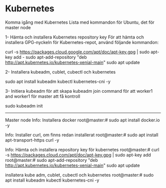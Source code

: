 # Kubernetes
Komma igång med Kubernetes
Lista med kommandon för Ubuntu, det för  master node

1- Hämta och installera Kubernetes repository key
För att hämta och installera GPG-nyckeln för Kubernetes-repot, använd följande kommandon:

 curl -s https://packages.cloud.google.com/apt/doc/apt-key.gpg | sudo apt-key add -
 sudo apt-add-repository "deb http://apt.kubernetes.io/kubernetes-xenial-main"
 sudo apt update

2- Installera  kubeadm, cublet, cubectl och kubernetes  

  sudo apt install kubeadm kubectl kubernetes-cni -y


3- Initiera kubeadm för att skapa kubeadm join command för att worker1 and worker1 för master att få kontroll

 sudo kubeadm init

***********************


Master node
Info: Installera docker
 root@master:# sudo apt install docker.io -y

Info: Installer curl, om finns redan installerat
 root@master:# sudo apt install apt-transport-https curl -y


Info: Hämta och installera repository key för kubernetes
 root@master:# curl -s  https://packages.cloud.com/apt/doc/apt-key.gpg | sudo apt-key add 
 root@master:# sudo apt-add-repository "deb http://apt.kubernetes.io/kubernetes-xenial-main"
 sudo apt update

insllatera kube adm, cublet, cubectl och kubernetes
 root@master:# sudo apt install kubeadm kubectl kubernetes-cni -y







